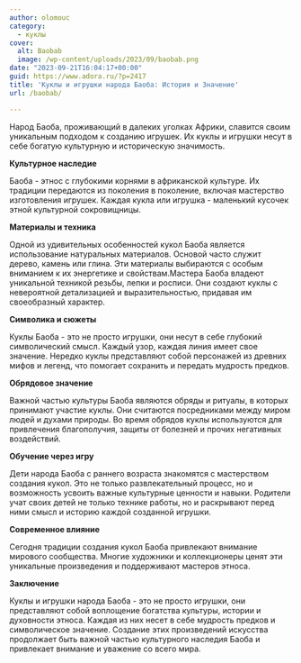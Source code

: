 ```yaml
---
author: olomouc
category:
  - куклы
cover:
  alt: Baobab
  image: /wp-content/uploads/2023/09/baobab.png
date: "2023-09-21T16:04:17+00:00"
guid: https://www.adora.ru/?p=2417
title: 'Куклы и игрушки народа Баоба: История и Значение'
url: /baobab/

---
```

Народ Баоба, проживающий в далеких уголках Африки, славится своим уникальным подходом к созданию игрушек. Их куклы и игрушки несут в себе богатую культурную и историческую значимость.

**Культурное наследие**

Баоба \- этнос с глубокими корнями в африканской культуре. Их традиции передаются из поколения в поколение, включая мастерство изготовления игрушек. Каждая кукла или игрушка \- маленький кусочек этной культурной сокровищницы.

**Материалы и техника**

Одной из удивительных особенностей кукол Баоба является использование натуральных материалов. Основой часто служит дерево, камень или глина. Эти материалы выбираются с особым вниманием к их энергетике и свойствам.Мастера Баоба владеют уникальной техникой резьбы, лепки и росписи. Они создают куклы с невероятной детализацией и выразительностью, придавая им своеобразный характер.

**Символика и сюжеты**

Куклы Баоба \- это не просто игрушки, они несут в себе глубокий символический смысл. Каждый узор, каждая линия имеет свое значение. Нередко куклы представляют собой персонажей из древних мифов и легенд, что помогает сохранить и передать мудрость предков.

**Обрядовое значение**

Важной частью культуры Баоба являются обряды и ритуалы, в которых принимают участие куклы. Они считаются посредниками между миром людей и духами природы. Во время обрядов куклы используются для привлечения благополучия, защиты от болезней и прочих негативных воздействий.

**Обучение через игру**

Дети народа Баоба с раннего возраста знакомятся с мастерством создания кукол. Это не только развлекательный процесс, но и возможность усвоить важные культурные ценности и навыки. Родители учат своих детей не только технике работы, но и раскрывают перед ними смысл и историю каждой созданной игрушки.

**Современное влияние**

Сегодня традиции создания кукол Баоба привлекают внимание мирового сообщества. Многие художники и коллекционеры ценят эти уникальные произведения и поддерживают мастеров этноса.

**Заключение**

Куклы и игрушки народа Баоба \- это не просто игрушки, они представляют собой воплощение богатства культуры, истории и духовности этноса. Каждая из них несет в себе мудрость предков и символическое значение. Создание этих произведений искусства продолжает быть важной частью культурного наследия Баоба и привлекает внимание и уважение со всего мира.
